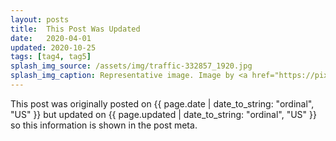 ```yaml
---
layout: posts
title:  This Post Was Updated
date:   2020-04-01
updated: 2020-10-25
tags: [tag4, tag5]
splash_img_source: /assets/img/traffic-332857_1920.jpg
splash_img_caption: Representative image. Image by <a href="https://pixabay.com/users/jonbonsilver-236141/">jonbonsilver</a> on Pixabay.
---
```

This post was originally posted on {{ page.date | date_to_string: "ordinal", "US" }} but updated on {{ page.updated | date_to_string: "ordinal", "US" }} so this information is shown in the post meta.
